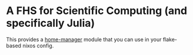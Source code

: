 # A FHS for Scientific Computing (and specifically Julia)

This provides a [home-manager](https://github.com/nix-community/home-manager) module that you can use in your flake-based nixos config.
